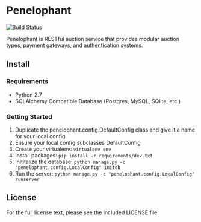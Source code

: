 # Penelophant

[![Build Status](https://travis-ci.org/kevinoconnor7/penelophant.png?branch=master)](https://travis-ci.org/kevinoconnor7/penelophant)

Penelophant is RESTful auction service that provides modular auction types, payment gateways, and authentication systems.

## Install

### Requirements
  * Python 2.7
  * SQLAlchemy Compatible Database (Postgres, MySQL, SQlite, etc.)

### Getting Started
  1. Duplicate the penelophant.config.DefaultConfig class and give it a name for your local config
  2. Ensure your local config subclasses DefaultConfig
  3. Create your virtualenv: ```virtualenv env```
  4. Install packages: ```pip install -r requirements/dev.txt```
  5. Inititalize the database: ```python manage.py -c "penelophant.config.LocalConfig" initdb```
  6. Run the server: ```python manage.py -c "penelophant.config.LocalConfig" runserver```

## License
For the full license text, please see the included LICENSE file.

